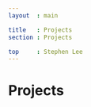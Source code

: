 ```yaml
---
layout  : main

title   : Projects 
section : Projects 

top 	: Stephen Lee	
---
```


# Projects #


